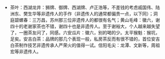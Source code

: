 * 茶叶：西湖龙井：狮牌、御牌、西湖牌、卢正浩等，不差钱的考虑戚国伟、陆洲东、樊生华等非遗传人的手作（非遗传人的通常都偏贵一点，以下同）；洞庭碧螺春：三万昌，苏州那三位非遗传人的都很有名气；黄山毛峰：徽六，谢四十的老谢家茶也不错，谢四十也是非遗传人。至于谢裕大，个人越来越失望了，一圈茶友问了，同感。六安瓜片：徽六，别的喝的少。太平猴魁：猴坑，足矣。安吉白茶：品牌的那几个表现一般，私房茶反而有很不错的，首位安吉白茶制作技艺非遗传承人严荣火的值得一试。信阳毛尖：龙潭、文新等，周祖宏等非遗传人。
